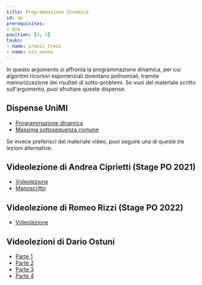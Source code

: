 ```yaml
---
title: Programmazione dinamica
id: dp
prerequisites:
- bnb
position: [3, 3]
tasks:
- name: preoii_treni
- name: ois_nonna
---
```

In questo argomento si affronta la programmazione dinamica, per cui algoritmi ricorsivi esponenziali diventano polinomiali, tramite memorizzazione dei risultati di sotto-problemi. Se vuoi del materiale scritto sull'argomento, puoi sfruttare queste dispense.

## Dispense UniMI

- [Programmazione dinamica](https://wiki.olinfo.it/extra/unimi/dinamica.pdf)
- [Massima sottosequenza comune](https://wiki.olinfo.it/extra/unimi/maxsubseq.pdf)

Se invece preferisci del materiale video, puoi seguire una di queste tre lezioni alternative.

## Videolezione di Andrea Ciprietti (Stage PO 2021)

- [Videolezione](https://youtu.be/3tOMj7xZv1U)
- [Manoscritto](https://wiki.olinfo.it/2021/lezione_4_-_dp.pdf)

## Videolezione di Romeo Rizzi (Stage PO 2022)

- [Videolezione](https://youtu.be/Rpuh4f04qnU)

## Videolezioni di Dario Ostuni

- [Parte 1](https://youtu.be/dT5wMqCzp9I)
- [Parte 2](https://youtu.be/Ubb-SwvMAq4)
- [Parte 3](https://youtu.be/30joNrPY7MA)
- [Parte 4](https://youtu.be/BCxaH6B5wgg)
